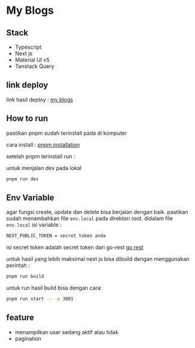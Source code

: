 # My Blogs

## Stack

- Typescript
- Next js
- Material UI v5
- Tanstack Query

## link deploy 
link hasil deploy : [my blogs](https://blog-post-flax.vercel.app/)

## How to run

pastikan pnpm sudah terinstall pada di komputer

cara install :
[pnpm installation](https://pnpm.io/installation)

setelah pnpm terinstall run :

untuk menjalan dev pada lokal

```bash
pnpm run dev
```

## Env Variable

agar fungsi create, update dan delete bisa berjalan dengan baik. pastikan sudah menambahkan file `env.local` pada direktori root.
didalam file `env.local` isi variable :

```bash
NEXT_PUBLIC_TOKEN = secret token anda
```
isi secret token adalah secret token dari go-rest [go rest](https://gorest.co.in/)

untuk hasil yang lebih maksimal next js bisa dibuild dengan menggunakan perintah :

```bash
pnpm run build
```

untuk run hasil build bisa dengan cara:

```bash
pnpm run start -- -p 3001
```

## feature

- menampilkan user sedang aktif atau tidak
- pagination
